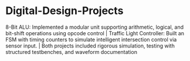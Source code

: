 # Digital-Design-Projects
8-Bit ALU: Implemented a modular unit supporting arithmetic, logical, and bit-shift operations using opcode control | Traffic Light Controller: Built an FSM with timing counters to simulate intelligent intersection control via sensor input. | Both projects included rigorous simulation, testing with structured testbenches, and waveform documentation
